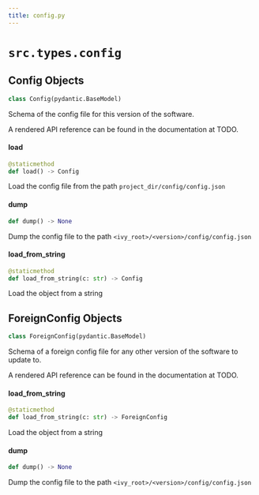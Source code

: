 ```yaml
---
title: config.py
---
```


# `src.types.config`

## Config Objects

```python
class Config(pydantic.BaseModel)
```

Schema of the config file for this version of the software.

A rendered API reference can be found in the documentation at TODO.


#### load

```python
@staticmethod
def load() -> Config
```

Load the config file from the path `project_dir/config/config.json`


#### dump

```python
def dump() -> None
```

Dump the config file to the path `<ivy_root>/<version>/config/config.json`


#### load\_from\_string

```python
@staticmethod
def load_from_string(c: str) -> Config
```

Load the object from a string


## ForeignConfig Objects

```python
class ForeignConfig(pydantic.BaseModel)
```

Schema of a foreign config file for any other version of the software
to update to.

A rendered API reference can be found in the documentation at TODO.


#### load\_from\_string

```python
@staticmethod
def load_from_string(c: str) -> ForeignConfig
```

Load the object from a string


#### dump

```python
def dump() -> None
```

Dump the config file to the path `<ivy_root>/<version>/config/config.json`